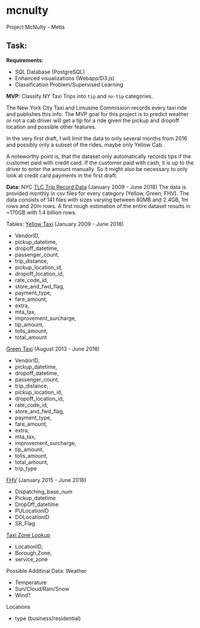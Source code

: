 # mcnulty
Project McNulty - Metis

## Task:
**Requirements:**
 - SQL Database (PostgreSQL)
 - Enhanced visualizations (Webapp/D3.js)
 - Classification Problem/Supervised Learning


**MVP:**
Classify NY Taxi Trips into `tip` and `no-tip` categories.

The New York City Taxi and Limusine Commission records every taxi ride and publishes this info. The MVP goal for this project is to predict weather or not a cab driver will get a tip for a ride given the pickup and dropoff location and possible other features.

In the very first draft, I will limit the data to only several months from 2016 and possibly only a subset of the rides, maybe only Yellow Cab.

A noteworthy point is, that the dataset only automatically records tips if the customer paid with credit card. If the customer paid with cash, it is up to the driver to enter the amount manually. So it might also be necessary to only look at credit card payments in the first draft.

**Data:**
NYC [TLC Trip Record Data](http://www.nyc.gov/html/tlc/html/about/trip_record_data.shtml) (January 2009 - June 2018)
The data is provided monthly in csv files for every category (Yellow, Green, FHV). The data consists of 141 files with sizes varying between 80MB and 2.4GB, 1m rows and 20m rows.
A first rough estimation of the entire dataset results in ~170GB with 1.4 billion rows.

Tables:
[Yellow Taxi](http://www.nyc.gov/html/tlc/downloads/pdf/data_dictionary_trip_records_yellow.pdf) (January 2009 - June 2018)
 - VendorID, 
 - pickup_datetime, 
 - dropoff_datetime, 
 - passenger_count, 
 - trip_distance, 
 - pickup_location_id, 
 - dropoff_location_id, 
 - rate_code_id, 
 - store_and_fwd_flag, 
 - payment_type, 
 - fare_amount, 
 - extra, 
 - mta_tax, 
 - improvement_surcharge, 
 - tip_amount, 
 - tolls_amount, 
 - total_amount

[Green Taxi](http://www.nyc.gov/html/tlc/downloads/pdf/data_dictionary_trip_records_green.pdf) (August 2013 - June 2018)
 - VendorID, 
 - pickup_datetime, 
 - dropoff_datetime, 
 - passenger_count, 
 - trip_distance, 
 - pickup_location_id, 
 - dropoff_location_id, 
 - rate_code_id, 
 - store_and_fwd_flag, 
 - payment_type, 
 - fare_amount, 
 - extra, 
 - mta_tax, 
 - improvement_surcharge, 
 - tip_amount, 
 - tolls_amount, 
 - total_amount,
 - trip_type

[FHV](http://www.nyc.gov/html/tlc/downloads/pdf/data_dictionary_trip_records_fhv.pdf) (January 2015 - June 2018)
 - Dispatching_base_num
 - Pickup_datetime
 - DropOff_datetime
 - PULocationID
 - DOLocationID
 - SR_Flag

[Taxi Zone Lookup](http://www.nyc.gov/html/exit-page.html?url=https://s3.amazonaws.com/nyc-tlc/misc/taxi+_zone_lookup.csv)
 - LocationID,
 - Borough,Zone,
 - service_zone

Possible Additinal Data:
Weather
 - Temperature
 - Sun/Cloud/Rain/Snow
 - Wind?

Locations
 - type (business/residential)
